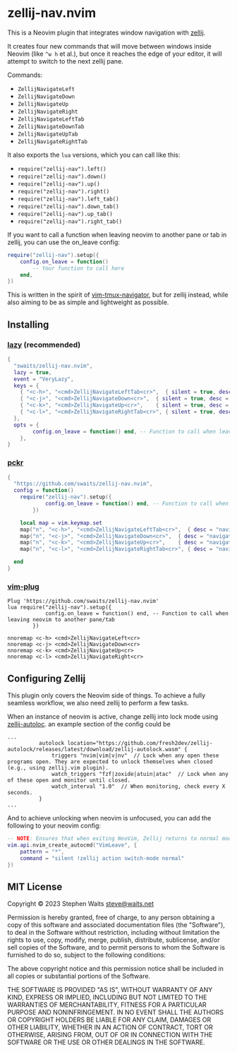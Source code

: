 # zellij-nav.nvim

This is a Neovim plugin that integrates window navigation with
[zellij](https://github.com/zellij-org/zellij).

It creates four new commands that will move between windows inside Neovim (like
`^w h` et al.), but once it reaches the edge of your editor, it will attempt to
switch to the next zellij pane.

Commands:

- `ZellijNavigateLeft`
- `ZellijNavigateDown`
- `ZellijNavigateUp`
- `ZellijNavigateRight`
- `ZellijNavigateLeftTab`
- `ZellijNavigateDownTab`
- `ZellijNavigateUpTab`
- `ZellijNavigateRightTab`

It also exports the `lua` versions, which you can call like this:

- `require("zellij-nav").left()`
- `require("zellij-nav").down()`
- `require("zellij-nav").up()`
- `require("zellij-nav").right()`
- `require("zellij-nav").left_tab()`
- `require("zellij-nav").down_tab()`
- `require("zellij-nav").up_tab()`
- `require("zellij-nav").right_tab()`

If you want to call a function when leaving neovim to another pane or tab in zellij, you can use the on_leave config:

```lua
require("zellij-nav").setup({
    config.on_leave = function()
        -- Your function to call here
    end,
})
```

This is written in the spirit of
[vim-tmux-navigator](https://github.com/alexghergh/nvim-tmux-navigation/), but
for zellij instead, while also aiming to be as simple and lightweight as
possible.

## Installing

### [lazy](https://github.com/folke/lazy.nvim) (recommended)

```lua
{
  "swaits/zellij-nav.nvim",
  lazy = true,
  event = "VeryLazy",
  keys = {
    { "<c-h>", "<cmd>ZellijNavigateLeftTab<cr>",  { silent = true, desc = "navigate left or tab"  } },
    { "<c-j>", "<cmd>ZellijNavigateDown<cr>",  { silent = true, desc = "navigate down"  } },
    { "<c-k>", "<cmd>ZellijNavigateUp<cr>",    { silent = true, desc = "navigate up"    } },
    { "<c-l>", "<cmd>ZellijNavigateRightTab<cr>", { silent = true, desc = "navigate right or tab" } },
  },
  opts = {
        config.on_leave = function() end, -- Function to call when leaving neovim to another pane/tab
    },
}
```

### [pckr](https://github.com/lewis6991/pckr.nvim)

```lua
{
  "https://github.com/swaits/zellij-nav.nvim",
  config = function()
    require("zellij-nav").setup({
            config.on_leave = function() end, -- Function to call when leaving neovim to another pane/tab
        })

    local map = vim.keymap.set
    map("n", "<c-h>", "<cmd>ZellijNavigateLeftTab<cr>",  { desc = "navigate left or tab"  })
    map("n", "<c-j>", "<cmd>ZellijNavigateDown<cr>",  { desc = "navigate down"  })
    map("n", "<c-k>", "<cmd>ZellijNavigateUp<cr>",    { desc = "navigate up"    })
    map("n", "<c-l>", "<cmd>ZellijNavigateRightTab<cr>", { desc = "navigate right or tab" })

  end
}
```

### [vim-plug](https://github.com/junegunn/vim-plug)

```vim
Plug 'https://github.com/swaits/zellij-nav.nvim'
lua require("zellij-nav").setup({
            config.on_leave = function() end, -- Function to call when leaving neovim to another pane/tab
        })

nnoremap <c-h> <cmd>ZellijNavigateLeft<cr>
nnoremap <c-j> <cmd>ZellijNavigateDown<cr>
nnoremap <c-k> <cmd>ZellijNavigateUp<cr>
nnoremap <c-l> <cmd>ZellijNavigateRight<cr>
```

## Configuring Zellij

This plugin only covers the Neovim side of things. To achieve a fully seamless
workflow, we also need zellij to perform a few tasks.

When an instance of neovim is active, change zellij into lock mode using [zellij-autoloc](https://github.com/fresh2dev/zellij-autolock).
an example section of the config could be

```
...
          autolock location="https://github.com/fresh2dev/zellij-autolock/releases/latest/download/zellij-autolock.wasm" {
              triggers "nvim|vim|v|nv"  // Lock when any open these programs open. They are expected to unlock themselves when closed (e.g., using zellij.vim plugin).
              watch_triggers "fzf|zoxide|atuin|atac"  // Lock when any of these open and monitor until closed.
              watch_interval "1.0"  // When monitoring, check every X seconds.
          }
...
```

And to achieve unlocking when neovim is unfocused, you can add the following to your neovim config:

```lua
-- NOTE: Ensures that when exiting NeoVim, Zellij returns to normal mode
vim.api.nvim_create_autocmd("VimLeave", {
    pattern = "*",
    command = "silent !zellij action switch-mode normal"
})
```

## MIT License

Copyright © 2023 Stephen Waits <steve@waits.net>

Permission is hereby granted, free of charge, to any person obtaining a copy
of this software and associated documentation files (the "Software"), to deal
in the Software without restriction, including without limitation the rights
to use, copy, modify, merge, publish, distribute, sublicense, and/or sell
copies of the Software, and to permit persons to whom the Software is
furnished to do so, subject to the following conditions:

The above copyright notice and this permission notice shall be included in all
copies or substantial portions of the Software.

THE SOFTWARE IS PROVIDED "AS IS", WITHOUT WARRANTY OF ANY KIND, EXPRESS OR
IMPLIED, INCLUDING BUT NOT LIMITED TO THE WARRANTIES OF MERCHANTABILITY,
FITNESS FOR A PARTICULAR PURPOSE AND NONINFRINGEMENT. IN NO EVENT SHALL THE
AUTHORS OR COPYRIGHT HOLDERS BE LIABLE FOR ANY CLAIM, DAMAGES OR OTHER
LIABILITY, WHETHER IN AN ACTION OF CONTRACT, TORT OR OTHERWISE, ARISING FROM,
OUT OF OR IN CONNECTION WITH THE SOFTWARE OR THE USE OR OTHER DEALINGS IN THE
SOFTWARE.
